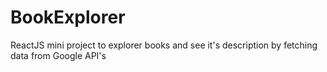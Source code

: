 # BookExplorer
ReactJS mini project to explorer books and see it's description by fetching data from Google API's
